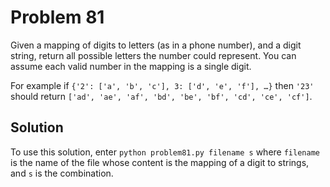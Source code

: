 # Problem 81
Given a mapping of digits to letters (as in a phone number), and a digit
string, return all possible letters the number could represent. You can
assume each valid number in the mapping is a single digit.

For example if `{'2': ['a', 'b', 'c'], 3: ['d', 'e', 'f'], …}` then `'23'`
should return `['ad', 'ae', 'af', 'bd', 'be', 'bf', 'cd', 'ce', 'cf']`.

## Solution
To use this solution, enter `python problem81.py filename s` where
`filename` is the name of the file whose content is the mapping of a digit
to strings, and `s` is the combination.